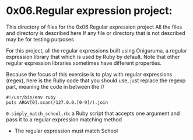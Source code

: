 # 0x06.Regular expression project:
This directory of files for the 0x06.Regular expression project
All the files and directory is described here
If any file or directory that is not described may be for testing purposes


For this project, all the regular expressions built using Oniguruma, a regular expression library that which is used by Ruby by default. Note that other regular expression libraries sometimes have different properties.

Because the focus of this exercise is to play with regular expressions (regex), here is the Ruby code that you should use, just replace the regexp part, meaning the code in between the //
```
#!/usr/bin/env ruby
puts ARGV[0].scan(/127.0.0.[0-9]/).join
```

`0-simply_match_school.rb`: a Ruby script that accepts one argument and pass it to a regular expression matching method
- The regular expression must match School

